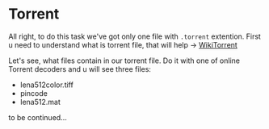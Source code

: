 # Torrent

All right, to do this task we've got only one file with `.torrent` extention. 
First u need to understand what is torrent file, that will help -> [WikiTorrent] 

Let's see, what files contain in our torrent file. Do it with one of online Torrent decoders and u will see three files:
 
 - lena512color.tiff
 - pincode
 - lena512.mat

to be continued...

   [WikiTorrent]: <https://en.wikipedia.org/wiki/Torrent_file>
